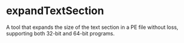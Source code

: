 # expandTextSection
A tool that expands the size of the text section in a PE file without loss, supporting both 32-bit and 64-bit programs.
